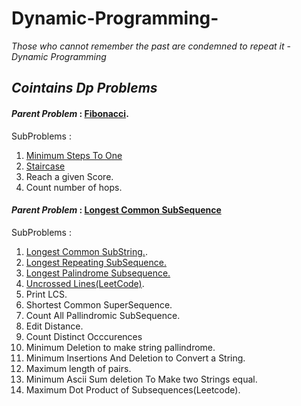 # Dynamic-Programming-
*Those who cannot remember the past are condemned to repeat it* - *Dynamic Programming*
## *Cointains Dp Problems*
#### *Parent Problem* : [Fibonacci](https://github.com/sahilshirodkar1630/Dynamic-Programming-/blob/main/Dynamic%20Programming/src/DP/Fibonacci.java).
SubProblems :
1. [Minimum Steps To One](https://github.com/sahilshirodkar1630/Dynamic-Programming-/blob/main/Dynamic%20Programming/src/DP/MinimumStepsToOne.java)
2. [Staircase](https://github.com/sahilshirodkar1630/Dynamic-Programming-/blob/main/Dynamic%20Programming/src/DP/StairCase.java)
3. Reach a given Score.
4. Count number of hops.

#### *Parent Problem* : [Longest Common SubSequence](https://github.com/sahilshirodkar1630/Dynamic-Programming-/blob/main/Dynamic%20Programming/src/DP/LongestCommonSubsequence.java)
SubProblems :

1. [Longest Common SubString.](https://github.com/sahilshirodkar1630/Dynamic-Programming-/blob/main/Dynamic%20Programming/src/DP/LongestCommonSubstring.java).
2. [Longest Repeating SubSequence.](https://github.com/sahilshirodkar1630/Dynamic-Programming-/blob/main/Dynamic%20Programming/src/DP/LongestRepeatingSubsequence.java)
3. [Longest Palindrome Subsequence.](https://github.com/sahilshirodkar1630/Dynamic-Programming-/blob/main/Dynamic%20Programming/src/DP/LongestPalindromeSubsequence.java)
4. [Uncrossed Lines(LeetCode)](https://github.com/sahilshirodkar1630/Dynamic-Programming-/blob/main/Dynamic%20Programming/src/DP/UncrossedLines_1035.java).
5. Print LCS.
6. Shortest Common SuperSequence.
7. Count All Pallindromic SubSequence.
8. Edit Distance.
9. Count Distinct Occcurences
10. Minimum Deletion to make string pallindrome.
11. Minimum Insertions And Deletion to Convert a String.
12. Maximum length of pairs.
13. Minimum Ascii Sum deletion To Make two Strings equal.
14. Maximum Dot Product of Subsequences(Leetcode).


